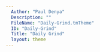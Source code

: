 ```yaml
---
  Author: "Paul Denya"
  Description: ""
  FileName: "Daily-Grind.tmTheme"
  ID: "Daily-Grind"
  Title: "Daily Grind"
  layout: theme
---
```

  